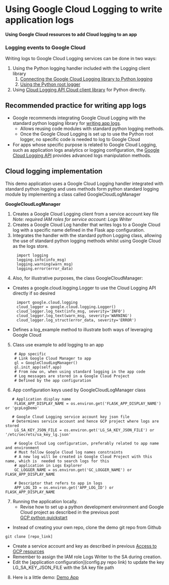 # Using Google Cloud Logging to write application logs
#### Using Google Cloud resources to add Cloud logging to an app 

### Logging events to Google Cloud


Writing  logs to Google Cloud Logging services can be done  in two ways:
1. Using the Python logging handler included with the Logging client library
   1. [Connecting the Google Cloud Logging library to Python logging](https://cloud.google.com/logging/docs/setup/python#connecting_the_library_to_python_logging)
   2. [Using the Python root logger](https://cloud.google.com/logging/docs/setup/python#using_the_python_root_logger)
2. Using [Cloud Logging API Cloud client library](https://cloud.google.com/logging/docs/setup/python#use_the_cloud_client_library_directly) for Python directly.


## Recommended practice for writing app logs
* Google recommends integrating Google Cloud Logging with the standard python logging library for [writing app logs](https://cloud.google.com/appengine/docs/standard/python3/writing-application-logs#writing_app_logs).
  * Allows reusing code modules with standard python logging methods.
  * Once the Google Cloud Logging is set up to use the Python root logger, no specific code is needed to log to Google Cloud
* For apps whose specific purpose is related to Google Cloud Logging, such as application logs analytics or logging configuration, the [Google Cloud Logging API](https://cloud.google.com/logging/docs/reference/libraries) provides advanced logs manipulation methods.

## Cloud logging implementation

This demo application  uses a Google Cloud Logging handler integrated with standard python logging and uses methods form python standard logging module by 
implementing a class called GoogleCloudLogManager

**GoogleCloudLogManager**
1. Creates a Google Cloud Logging client from a service account key file  
 *Note: required IAM roles for service account: Logs Writer*
3. Creates a Google Cloud Log handler that writes logs to a Google Cloud log with a specific name defined in the Flask app configuration.
4. Integrates the handler with the standard python Logging class, allowing the use of standard python logging methods whilst using Google Cloud as the logs store.
```console
     import logging
     logging.info(info_msg)
     logging.warning(warn_msg)
     logging.error(error_data) 
```

4. Also, for illustrative purposes, the class GoogleCloudManager:
* Creates a google.cloud.logging.Logger to use the Cloud Logging API directly if so desired
```console
     import google.cloud.logging 
     cloud_logger = google.cloud.logging.Logger()      
     cloud_logger.log_text(info_msg, severity='INFO')
     cloud_logger.log_text(warn_msg, severity='WARNING')
     cloud_logger.log_struct(error_data, severity='ERROR')
```
* Defines a log_example method to illustrate both ways of leveraging Google Cloud 


5. Class use example to add logging to an app
```console
    # App specific
    # Link Google Cloud Manager to app
    gl = GoogleCloudLogManager()
    gl.init_app(self.app)
    # From now on, when using standard logging in the app code
    # Log messages are stored in a Google Cloud Project
    # Defined by the app configuration 

```


6. App configuration keys used by GoogleCloudLogManager class
```console
   # Application display name
    FLASK_APP_DISPLAY_NAME = os.environ.get('FLASK_APP_DISPLAY_NAME') or 'gcpLogDemo'
    
   # Google Cloud Logging service account key json file
   # Determines service account and hence GCP project where logs are stored
    LG_SA_KEY_JSON_FILE = os.environ.get('LG_SA_KEY_JSON_FILE') or '/etc/secrets/sa_key_lg.json'

    # Google Cloud Log configuration, preferably related to app name and environment
    # Must follow Google Cloud log names constraints
    # A new log will be created in Google Cloud Project with this name, which is  needed to search logs for this 
    # application in Logs Explorer
    GC_LOGGER_NAME = os.environ.get('GC_LOGGER_NAME') or FLASK_APP_DISPLAY_NAME
    
    # Descriptor that refers to app in logs
    APP_LOG_ID = os.environ.get('APP_LOG_ID') or FLASK_APP_DISPLAY_NAME

 ```

7. Running the application locally.  
   * Revise how to set up a python development environment and Google Cloud project as described in the previous post  
   [GCP python quickstart](2023-07-27-gcp-python-quickstart.md)  
   
  * Instead of creating your own repo, clone the demo git repo from Github
  ```console
  git clone [repo_link]
   ```
  * Create a service account and key as described in previous [Access to GCP resources](2023-07-31-access-to-GCP-res.md) 
  * Remember to assign the IAM role Logs Writer to the SA during creation.
  * Edit the [application configuration](config.py repo link) to update the key LG_SA_KEY_JSON_FILE with the SA key file path    


8. Here is a little demo: [Demo App](link)
